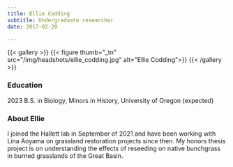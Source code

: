 ```yaml
---
title: Ellie Codding
subtitle: Undergraduate researcher
date: 2017-02-20

---
```


{{< gallery >}}
  {{< figure thumb="_tn" src="/img/headshots/ellie_codding.jpg" alt="Ellie Codding">}}
{{< /gallery >}}

<!--more-->
### Education
2023 B.S. in Biology, Minors in History, University of Oregon (expected) 

### About Ellie
I joined the Hallett lab in September of 2021 and have been working with Lina Aoyama on grassland restoration projects since then. My honors thesis project is on understanding the effects of reseeding on native bunchgrass in burned grasslands of the Great Basin.